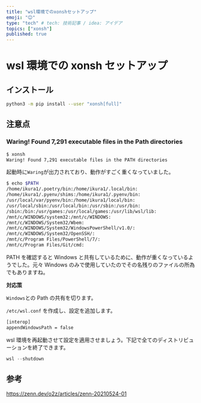 ```yaml
---
title: "wsl環境でのxonshセットアップ"
emoji: "😊"
type: "tech" # tech: 技術記事 / idea: アイデア
topics: ["xonsh"]
published: true
---
```


# wsl 環境での xonsh セットアップ

## インストール

```bash
python3 -m pip install --user "xonsh[full]"
```

## 注意点

### Waring! Found 7,291 executable files in the Path directories

```bash
$ xonsh
Waring! Found 7,291 executable files in the PATH directories
```

起動時に`Waring`が出力されており、動作がすごく重くなっていました。

```bash
$ echo $PATH
/home/ikura1/.poetry/bin:/home/ikura1/.local/bin:
/home/ikura1/.pyenv/shims:/home/ikura1/.pyenv/bin:
/usr/local/var/pyenv/bin:/home/ikura1/local/bin:
/usr/local/sbin:/usr/local/bin:/usr/sbin:/usr/bin:
/sbin:/bin:/usr/games:/usr/local/games:/usr/lib/wsl/lib:
/mnt/c/WINDOWS/system32:/mnt/c/WINDOWS:
/mnt/c/WINDOWS/System32/Wbem:
/mnt/c/WINDOWS/System32/WindowsPowerShell/v1.0/:
/mnt/c/WINDOWS/System32/OpenSSH/:
/mnt/c/Program Files/PowerShell/7/:
/mnt/c/Program Files/Git/cmd:
```

PATH を確認すると Windows と共有しているために、動作が重くなっているようでした。元々 Windows のみで使用していたのでその名残りのファイルの所為でもありますね。

**対応策**

`Windows`との Path の共有を切ります。

`/etc/wsl.conf` を作成し、設定を追加します。

```bash
[interop]
appendWindowsPath = false
```

wsl 環境を再起動させて設定を適用させましょう。下記で全てのディストリビューションを終了できます。

```powershell
wsl --shutdown
```

## 参考

https://zenn.dev/o2z/articles/zenn-20210524-01
